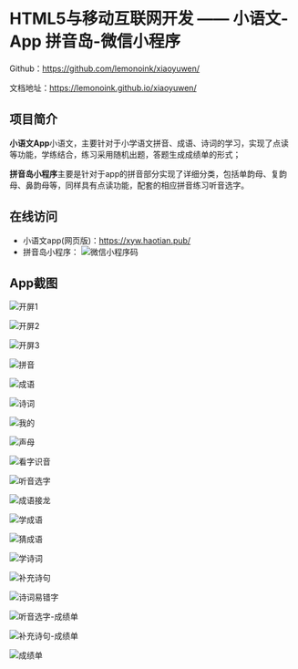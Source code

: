 # HTML5与移动互联网开发 —— 小语文-App 拼音岛-微信小程序

Github：https://github.com/lemonoink/xiaoyuwen/

文档地址：https://lemonoink.github.io/xiaoyuwen/

## 项目简介

**小语文App**小语文，主要针对于小学语文拼音、成语、诗词的学习，实现了点读等功能，学练结合，练习采用随机出题，答题生成成绩单的形式；

**拼音岛小程序**主要是针对于app的拼音部分实现了详细分类，包括单韵母、复韵母、鼻韵母等，同样具有点读功能，配套的相应拼音练习听音选字。

## 在线访问

- 小语文app(网页版)：https://xyw.haotian.pub/
- 拼音岛小程序：
  ![微信小程序码](https://cdn.jsdelivr.net/gh/lemonoink/xiaoyuwen@master/images/wx.jpg)

## App截图

![开屏1](https://cdn.jsdelivr.net/gh/lemonoink/xiaoyuwen@master/images/开屏1.png)

![开屏2](https://cdn.jsdelivr.net/gh/lemonoink/xiaoyuwen@master/images/开屏2.png)

![开屏3](https://cdn.jsdelivr.net/gh/lemonoink/xiaoyuwen@master/images/开屏3.png)

![拼音](https://cdn.jsdelivr.net/gh/lemonoink/xiaoyuwen@master/images/拼音.png)

![成语](https://cdn.jsdelivr.net/gh/lemonoink/xiaoyuwen@master/images/成语.png)

![诗词](https://cdn.jsdelivr.net/gh/lemonoink/xiaoyuwen@master/images/诗词.png)

![我的](https://cdn.jsdelivr.net/gh/lemonoink/xiaoyuwen@master/images/我的.png)

![声母](https://cdn.jsdelivr.net/gh/lemonoink/xiaoyuwen@master/images/声母.png)

![看字识音](https://cdn.jsdelivr.net/gh/lemonoink/xiaoyuwen@master/images/看字识音.png)

![听音选字](https://cdn.jsdelivr.net/gh/lemonoink/xiaoyuwen@master/images/听音选字.png)

![成语接龙](https://cdn.jsdelivr.net/gh/lemonoink/xiaoyuwen@master/images/成语接龙.png)

![学成语](https://cdn.jsdelivr.net/gh/lemonoink/xiaoyuwen@master/images/学成语.png)

![猜成语](https://cdn.jsdelivr.net/gh/lemonoink/xiaoyuwen@master/images/猜成语.png)

![学诗词](https://cdn.jsdelivr.net/gh/lemonoink/xiaoyuwen@master/images/学诗词.png)

![补充诗句](https://cdn.jsdelivr.net/gh/lemonoink/xiaoyuwen@master/images/补充诗句.png)

![诗词易错字](https://cdn.jsdelivr.net/gh/lemonoink/xiaoyuwen@master/images/诗词易错字.png)

![听音选字-成绩单](https://cdn.jsdelivr.net/gh/lemonoink/xiaoyuwen@master/images/听音选字-成绩单.png)

![补充诗句-成绩单](https://cdn.jsdelivr.net/gh/lemonoink/xiaoyuwen@master/images/补充诗句-成绩单.png)

![成绩单](https://cdn.jsdelivr.net/gh/lemonoink/xiaoyuwen@master/images/成绩单.png)

